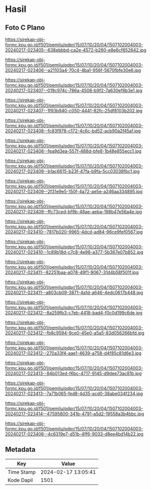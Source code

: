 # Hasil

## Foto C Plano

https://sirekap-obj-formc.kpu.go.id/f501/pemilu/pdpr/15/07/10/20/04/1507102004003-20240217-023405--638ebbbd-ca2e-4572-b280-e8e6cf652642.jpg

https://sirekap-obj-formc.kpu.go.id/f501/pemilu/pdpr/15/07/10/20/04/1507102004003-20240217-023406--a21103a4-70c4-4ba1-956f-5670fbfe30e6.jpg

https://sirekap-obj-formc.kpu.go.id/f501/pemilu/pdpr/15/07/10/20/04/1507102004003-20240217-023407--019c974c-786a-4508-b9f2-7a630ef6b3e1.jpg

https://sirekap-obj-formc.kpu.go.id/f501/pemilu/pdpr/15/07/10/20/04/1507102004003-20240217-023407--1f93b940-c050-4441-82fc-25df8103b202.jpg

https://sirekap-obj-formc.kpu.go.id/f501/pemilu/pdpr/15/07/10/20/04/1507102004003-20240217-023408--fc83f978-c172-4c6c-bd52-acb90a2f45af.jpg

https://sirekap-obj-formc.kpu.go.id/f501/pemilu/pdpr/15/07/10/20/04/1507102004003-20240217-023408--fea9d3ea-557f-488d-bfe8-1b48e855ecc1.jpg

https://sirekap-obj-formc.kpu.go.id/f501/pemilu/pdpr/15/07/10/20/04/1507102004003-20240217-023409--b1ac6615-b23f-47fa-b9fa-5cc03038fbc1.jpg

https://sirekap-obj-formc.kpu.go.id/f501/pemilu/pdpr/15/07/10/20/04/1507102004003-20240217-023409--2f31e9e5-150f-4a72-ae5e-a246aa334895.jpg

https://sirekap-obj-formc.kpu.go.id/f501/pemilu/pdpr/15/07/10/20/04/1507102004003-20240217-023409--ffc73ced-bf9b-48ae-aeba-198b47e56a4e.jpg

https://sirekap-obj-formc.kpu.go.id/f501/pemilu/pdpr/15/07/10/20/04/1507102004003-20240217-023410--7817b020-9965-4dcd-ad84-96ce9fef0567.jpg

https://sirekap-obj-formc.kpu.go.id/f501/pemilu/pdpr/15/07/10/20/04/1507102004003-20240217-023410--1c89b18d-c7c8-4e98-a377-5b367e07b852.jpg

https://sirekap-obj-formc.kpu.go.id/f501/pemilu/pdpr/15/07/10/20/04/1507102004003-20240217-023411--82251baa-a078-49f1-9067-31d4b58f501f.jpg

https://sirekap-obj-formc.kpu.go.id/f501/pemilu/pdpr/15/07/10/20/04/1507102004003-20240217-023411--a803cb09-3871-4a1d-a646-4edc0617b448.jpg

https://sirekap-obj-formc.kpu.go.id/f501/pemilu/pdpr/15/07/10/20/04/1507102004003-20240217-023412--8a259fb3-c7eb-4418-bad4-f0c0d199c6de.jpg

https://sirekap-obj-formc.kpu.go.id/f501/pemilu/pdpr/15/07/10/20/04/1507102004003-20240217-023412--fb8c9594-9ce0-45e0-a5a5-83d056266bfd.jpg

https://sirekap-obj-formc.kpu.go.id/f501/pemilu/pdpr/15/07/10/20/04/1507102004003-20240217-023412--270a33f4-aae1-4639-a758-d4f85c81d6e3.jpg

https://sirekap-obj-formc.kpu.go.id/f501/pemilu/pdpr/15/07/10/20/04/1507102004003-20240217-023413--84b013ed-f6bc-4717-9145-d9dee73ac81b.jpg

https://sirekap-obj-formc.kpu.go.id/f501/pemilu/pdpr/15/07/10/20/04/1507102004003-20240217-023413--7a71b065-fed8-4d35-acd0-38abe034f234.jpg

https://sirekap-obj-formc.kpu.go.id/f501/pemilu/pdpr/15/07/10/20/04/1507102004003-20240217-023414--47595800-341b-4791-a5d2-19558a3b4bbc.jpg

https://sirekap-obj-formc.kpu.go.id/f501/pemilu/pdpr/15/07/10/20/04/1507102004003-20240217-023406--4c6319e7-d51b-4ff6-9033-d8ee4bd14b22.jpg


## Metadata

| Key        | Value               |
| ---------- | ------------------- |
| Time Stamp | 2024-02-17 13:05:41 |
| Kode Dapil | 1501                |



